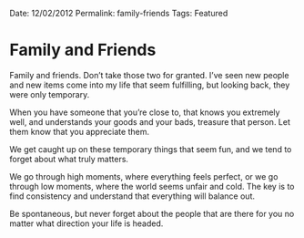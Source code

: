 Date: 12/02/2012
Permalink: family-friends
Tags: Featured

# Family and Friends

Family and friends. Don’t take those two for granted. I’ve seen new people and new items come into my life that seem fulfilling, but looking back, they were only temporary.

When you have someone that you’re close to, that knows you extremely well, and understands your goods and your bads, treasure that person. Let them know that you appreciate them.

We get caught up on these temporary things that seem fun, and we tend to forget about what truly matters.

We go through high moments, where everything feels perfect, or we go through low moments, where the world seems unfair and cold. The key is to find consistency and understand that everything will balance out.

Be spontaneous, but never forget about the people that are there for you no matter what direction your life is headed.
